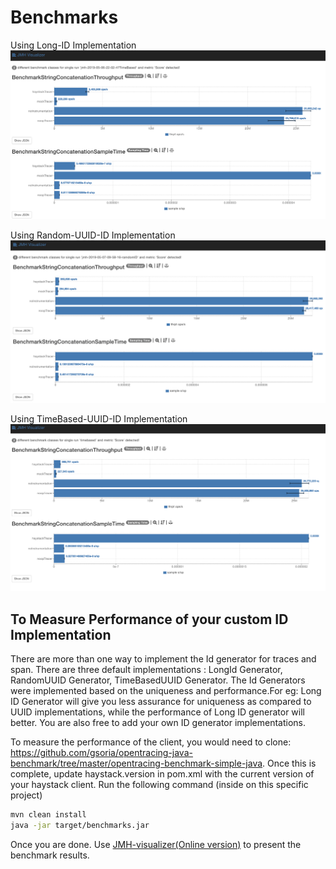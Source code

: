 # Benchmarks


Using Long-ID Implementation
![Long-ID Implementation](longIDjmhvisulaizer.png)

Using Random-UUID-ID Implementation
![Long-ID Implementation](randomuuid.png)

Using TimeBased-UUID-ID Implementation
![Long-ID Implementation](timebaseduuid.png)


## To Measure Performance of your custom ID Implementation


There are more than one way to implement the Id generator for traces and span. There are three default implementations : LongId Generator, RandomUUID Generator, TimeBasedUUID Generator. The Id Generators were implemented based on the uniqueness and performance.For eg:  Long ID Generator will give you less assurance for uniqueness as compared to UUID implementations, while the performance of Long ID generator will better. You are also free to add your own ID generator implementations.

To measure the performance of the client, you would need to clone: https://github.com/gsoria/opentracing-java-benchmark/tree/master/opentracing-benchmark-simple-java. Once this is complete, update haystack.version in pom.xml with the current version of your haystack client.
Run the following command (inside on this specific project)

```bash
mvn clean install
java -jar target/benchmarks.jar
```

Once you are done. Use [JMH-visualizer(Online version)](http://jmh.morethan.io/) to present the benchmark results.
